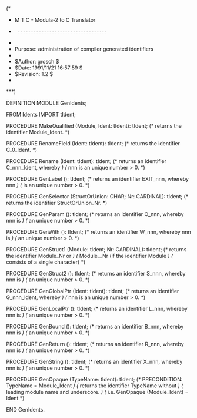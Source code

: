 (*
 *	M T C  -  Modula-2 to C Translator
 *      ----------------------------------
 *
 *	Purpose: administration of compiler generated identifiers
 *
 *	$Author: grosch $
 *	$Date: 1991/11/21 16:57:59 $
 *	$Revision: 1.2 $
 *
 ***)

DEFINITION MODULE GenIdents;

FROM Idents IMPORT tIdent;

PROCEDURE MakeQualified	(Module, Ident: tIdent): tIdent;
			(* returns the identifier Module_Ident.		*)

PROCEDURE RenameField	(Ident: tIdent): tIdent;
			(* returns the identifier C_0_Ident.		*)

PROCEDURE Rename	(Ident: tIdent): tIdent;
			(* returns an identifier C_nnn_Ident, whereby	*)
			(* nnn is an unique number > 0.			*)

PROCEDURE GenLabel	(): tIdent;
			(* returns an identifier EXIT_nnn, whereby nnn	*)
			(* is an unique number > 0.			*)

PROCEDURE GenSelector	(StructOrUnion: CHAR; Nr: CARDINAL): tIdent;
			(* returns the identifier StructOrUnion_Nr.	*)

PROCEDURE GenParam	(): tIdent;
			(* returns an identifier O_nnn, whereby nnn is	*)
			(* an unique number > 0.			*)

PROCEDURE GenWith	(): tIdent;
			(* returns an identifier W_nnn, whereby nnn is	*)
			(* an unique number > 0.			*)

PROCEDURE GenStruct1	(Module: tIdent; Nr: CARDINAL): tIdent;
			(* returns the identifier Module_Nr or		*)
			(* Module__Nr (if the identifier Module		*)
			(* consists of a single character)		*)

PROCEDURE GenStruct2	(): tIdent;
			(* returns an identifier S_nnn, whereby nnn is	*)
			(* an unique number > 0.			*)

PROCEDURE GenGlobalPtr	(Ident: tIdent): tIdent;
			(* returns an identifier G_nnn_Ident, whereby	*)
			(* nnn is an unique number > 0.			*)

PROCEDURE GenLocalPtr	(): tIdent;
			(* returns an identifier L_nnn, whereby nnn is	*)
			(* an unique number > 0.			*)

PROCEDURE GenBound	(): tIdent;
			(* returns an identifier B_nnn, whereby nnn is	*)
			(* an unique number > 0.			*)

PROCEDURE GenReturn	(): tIdent;
			(* returns an identifier R_nnn, whereby nnn is	*)
			(* an unique number > 0.			*)

PROCEDURE GenString	(): tIdent;
			(* returns an identifier X_nnn, whereby nnn is	*)
			(* an unique number > 0.			*)

PROCEDURE GenOpaque	(TypeName: tIdent): tIdent;
			(* PRECONDITION: TypeName = Module_Ident 	*)
			(* returns the identifier TypeName without	*)
			(* leading module name and underscore.		*)
			(* i.e. GenOpaque (Module_Ident) = Ident	*)
			
END GenIdents.
